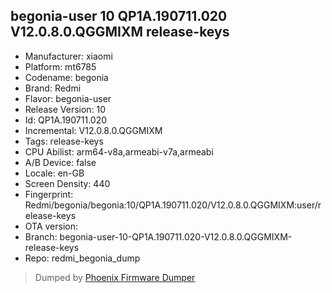 ## begonia-user 10 QP1A.190711.020 V12.0.8.0.QGGMIXM release-keys
- Manufacturer: xiaomi
- Platform: mt6785
- Codename: begonia
- Brand: Redmi
- Flavor: begonia-user
- Release Version: 10
- Id: QP1A.190711.020
- Incremental: V12.0.8.0.QGGMIXM
- Tags: release-keys
- CPU Abilist: arm64-v8a,armeabi-v7a,armeabi
- A/B Device: false
- Locale: en-GB
- Screen Density: 440
- Fingerprint: Redmi/begonia/begonia:10/QP1A.190711.020/V12.0.8.0.QGGMIXM:user/release-keys
- OTA version: 
- Branch: begonia-user-10-QP1A.190711.020-V12.0.8.0.QGGMIXM-release-keys
- Repo: redmi_begonia_dump


>Dumped by [Phoenix Firmware Dumper](https://github.com/DroidDumps/phoenix_firmware_dumper)

